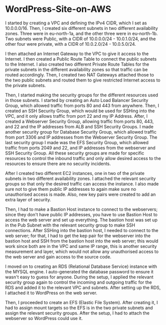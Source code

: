 # WordPress-Site-on-AWS
I started by creating a VPC and defining the IPv4 CIDR, which I set as 10.0.0.0/16. Then, I created six different subnets in two different availability zones. Three were in eu-north-1a, and the other three were in eu-north-1b. Two subnets were Public, with a CIDR of 10.0.0.0/24 - 10.0.1.0/24, and the other four were private, with a CIDR of 10.0.2.0/24 - 10.0.5.0/24.

I then attached an Internet Gateway to the VPC to give it access to the Internet. I then created a Public Route Table to connect the public subnets to the Internet. I also created two different Private Route Tables for the private subnets in the different availability zones so that traffic can be routed accordingly. Then, I created two NAT Gateways attached those to the two public subnets and routed them to give restricted Internet access to the private subnets.

Then, I started making the security groups for the different resources used in those subnets. I started by creating an Auto Load Balancer Security Group, which allowed traffic from ports 80 and 443 from anywhere. Then, I created an SSH Security Group, which would be used for SSHing into the VPC, and it only allows traffic from port 22 and my IP Address. After, I created a Webserver Security Group, allowing traffic from ports 80, 443, and 22 and the IP addresses from ALB and SSH Security Groups. I made another security group for Database Security Group, which allowed traffic from port 3306 and IP addresses from the Webserver Security Group. The last security group I made was the EFS Security Group, which allowed traffic from ports 2049 and 22, and IP addresses from the webserver and SSH Security Group. All these security groups are made for specific resources to control the inbound traffic and only allow desired access to the resources to ensure there are no security incidents.

After I created two different EC2 instances, one in two of the private subnets in two different availability zones. I attached the relevant security groups so that only the desired traffic can access the instance. I also made sure not to give them public IP addresses to again make sure no unauthorised access is made. Also, new key pairs were created to add an extra layer of security.

Then, I had to make a Bastion Host instance to connect to the webservers; since they don't have public IP addresses, you have to use Bastion Host to access the web server and set up everything. The bastion host was set up in the Pub Subnet with the relevant security group to make SSH connections. After SSHing into the bastion host, I needed to connect to the web server; for that, I had to get the kep pair for the webserver into the bastion host and SSH from the bastion host into the web server; this would work since both are in the VPC and same IP range, this is another security measurement and layer, which would not allow any unauthorised access to the web server and gain access to the source code.

I moved on to creating an RDS (Relational Database Service) instance with the MYSQL engine. I auto-generated the database password to ensure it wasn't easy to guess for anyone. During the setup, I applied the relevant security group again to control the incoming and outgoing traffic for the RDS and added it to the relevant VPC and subnets. After setting up the RDS, I attached it to WordPress on the web server.

Then, I proceeded to create an EFS (Elastic File System). After creating it, I had to assign mount targets so the EFS is in the two private subnets and assign the relevant security groups. After the setup, I had to attach the webserver so WordPress could use it.
